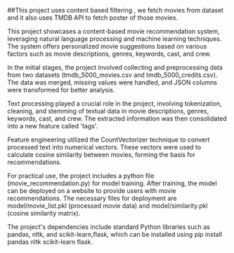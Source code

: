 ##This project uses content based filtering , we fetch movies from dataset and it also uses TMDB API to fetch poster of those movies.

This project showcases a content-based movie recommendation system, leveraging natural language processing and machine learning techniques. The system offers personalized movie suggestions based on various factors such as movie descriptions, genres, keywords, cast, and crew.

In the initial stages, the project involved collecting and preprocessing data from two datasets (tmdb_5000_movies.csv and tmdb_5000_credits.csv). The data was merged, missing values were handled, and JSON columns were transformed for better analysis.

Text processing played a crucial role in the project, involving tokenization, cleaning, and stemming of textual data in movie descriptions, genres, keywords, cast, and crew. The extracted information was then consolidated into a new feature called 'tags'.

Feature engineering utilized the CountVectorizer technique to convert processed text into numerical vectors. These vectors were used to calculate cosine similarity between movies, forming the basis for recommendations.

For practical use, the project includes a python file (movie_recommendation.py) for model training. After training, the model can be deployed on a website to provide users with movie recommendations. The necessary files for deployment are model/movie_list.pkl (processed movie data) and model/similarity.pkl (cosine similarity matrix).

The project's dependencies include standard Python libraries such as pandas, nltk, and scikit-learn,flask, which can be installed using pip install pandas nltk scikit-learn flask.
